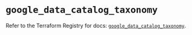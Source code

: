 # `google_data_catalog_taxonomy`

Refer to the Terraform Registry for docs: [`google_data_catalog_taxonomy`](https://registry.terraform.io/providers/hashicorp/google-beta/5.28.0/docs/resources/google_data_catalog_taxonomy).
